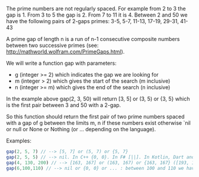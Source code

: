 The prime numbers are not regularly spaced. For example from 2 to 3 the gap is 1. From 3 to 5 the gap is 2. From 7 to 11 it is 4. Between 2 and 50 we have the following pairs of 2-gaps primes: 3-5, 5-7, 11-13, 17-19, 29-31, 41-43

A prime gap of length n is a run of n-1 consecutive composite numbers between two successive primes (see: http://mathworld.wolfram.com/PrimeGaps.html).

We will write a function gap with parameters:
- g (integer >= 2) which indicates the gap we are looking for
- m (integer > 2) which gives the start of the search (m inclusive)
- n (integer >= m) which gives the end of the search (n inclusive)

In the example above gap(2, 3, 50) will return [3, 5] or (3, 5) or {3, 5} which is the first pair between 3 and 50 with a 2-gap.

So this function should return the first pair of two prime numbers spaced with a gap of g between the limits m, n if these numbers exist otherwise `nil or null or None or Nothing (or ... depending on the language).

Examples:
```javascript
gap(2, 5, 7) // --> [5, 7] or (5, 7) or {5, 7}
gap(2, 5, 5) // --> nil. In C++ {0, 0}. In F# [||]. In Kotlin, Dart and Prolog return []`
gap(4, 130, 200) // --> [163, 167] or (163, 167) or {163, 167} ([193, 197] is also such a 4-gap primes between 130 and 200 but it's not the first pair)
gap(6,100,110) // --> nil or {0, 0} or ... : between 100 and 110 we have 101, 103, 107, 109 but 101-107is not a 6-gap because there is 103in between and 103-109is not a 6-gap because there is 107in between.
```
